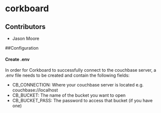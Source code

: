 # corkboard

## Contributors
* Jason Moore

##Configuration
#### Create .env
In order for Corkboard to successfully connect to the couchbase server, a .env file needs to be created and contain the following fields:
* CB_CONNECTION: Where your couchbase server is located e.g. couchbase://localhost
* CB_BUCKET: The name of the bucket you want to open
* CB_BUCKET_PASS: The password to access that bucket (if you have one)
